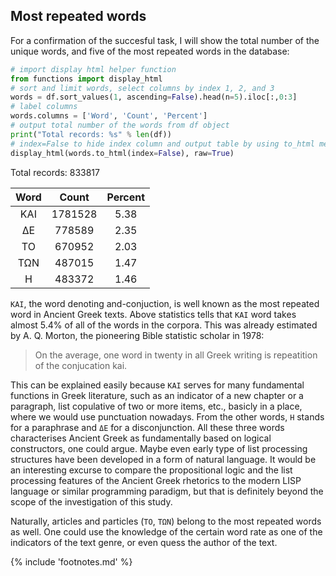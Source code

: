 ## Most repeated words

For a confirmation of the succesful task, I will show the total number
of the unique words, and five of the most repeated words in the
database:

```python
# import display html helper function
from functions import display_html
# sort and limit words, select columns by index 1, 2, and 3
words = df.sort_values(1, ascending=False).head(n=5).iloc[:,0:3]
# label columns
words.columns = ['Word', 'Count', 'Percent']
# output total number of the words from df object
print("Total records: %s" % len(df))
# index=False to hide index column and output table by using to_html method
display_html(words.to_html(index=False), raw=True)
```

Total records: 833817

| Word | Count   | Percent |
|:----:|:-------:|:-------:|
| ΚΑΙ  | 1781528 | 5.38    |
| ΔΕ   | 778589  | 2.35    |
| ΤΟ   | 670952  | 2.03    |
| ΤΩΝ  | 487015  | 1.47    |
| Η    | 483372  | 1.46    |

`KAI`, the word denoting and-conjuction<!-- cite author="perseus.tufts.edu" title="KAI" date="" location="" type="website" href="http://www.perseus.tufts.edu/hopper/text?doc=Perseus:text:1999.04.0057:entry=kai/1" -->,
is well known as the most repeated word in Ancient Greek texts. Above
statistics tells that `KAI` word takes almost 5.4% of all of the words in the
corpora. This was already estimated by A. Q. Morton, the pioneering Bible
statistic scholar in 1978<!-- cite author="A. Q. Morton" title="Literaty detection: How to Prove Authorship and Fraud in Literature and Documents" date="1978" location="Page 76" type="book" href="#" -->:

> On the average, one word in twenty in all Greek writing is repeatition of the
> conjucation kai.

This can be explained easily because `KAI` serves for many fundamental
functions in Greek literature, such as an indicator of a new chapter or a
paragraph, list copulative of two or more items, etc., basicly in a place, where
we would use punctuation nowadays. From the other words, `Η` stands for a
paraphrase and `ΔΕ` for a disconjunction. All these three words characterises
Ancient Greek as fundamentally based on logical constructors, one could argue.
Maybe even early type of list processing structures have been developed in a
form of natural language. It would be an interesting excurse to compare the
propositional logic and the list processing features of the Ancient Greek
rhetorics to the modern LISP language or similar programming paradigm, but that
is definitely beyond the scope of the investigation of this study.

Naturally, articles and particles (`ΤΟ`, `ΤΩΝ`) belong to the most repeated
words as well. One could use the knowledge of the certain word rate as one of
the indicators of the text genre, or even quess the author of the text.

{% include 'footnotes.md' %}
